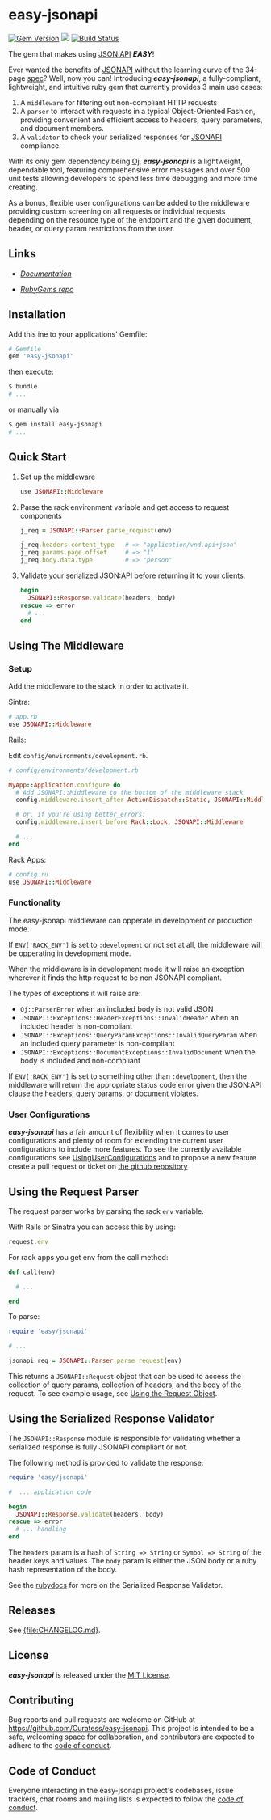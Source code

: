 <!--
# @markup markdown
# @title README
-->

# easy-jsonapi

[![Gem Version](https://badge.fury.io/rb/easy-jsonapi.svg)](https://badge.fury.io/rb/easy-jsonapi)
![](https://ruby-gem-downloads-badge.herokuapp.com/easy-jsonapi?type=total&color=brightgreen)
[![Build Status](https://secure.travis-ci.org/jsonapi-rb/jsonapi-parser.svg?branch=master)](http://travis-ci.org/jsonapi-rb/parser?branch=master)

The gem that makes using [JSON:API](https://jsonapi.org/) ***EASY***!

Ever wanted the benefits of [JSONAPI](https://jsonapi.org/) without the learning curve of the 34-page [spec](https://jsonapi.org/format/)? Well, now you can! Introducing ***easy-jsonapi***, a fully-compliant, lightweight, and intuitive ruby gem that currently provides 3 main use cases:

1. A `middleware` for filtering out non-compliant HTTP requests
2. A `parser` to interact with requests in a typical Object-Oriented Fashion, providing convenient and efficient access to headers, query parameters, and document members.
3. A `validator` to check your serialized responses for [JSONAPI](https://jsonapi.org/) compliance.

With its only gem dependency being [Oj](https://github.com/ohler55/oj), ***easy-jsonapi*** is a lightweight, dependable tool, featuring comprehensive error messages and over 500 unit tests allowing developers to spend less time debugging and more time creating.

As a bonus, flexible user configurations can be added to the middleware providing custom screening on all requests or individual requests depending on the resource type of the endpoint and the given document, header, or query param restrictions from the user.

## Links

- [*Documentation*](tbd)

- [*RubyGems* *repo*](tbd)

## Installation

Add this ine to your applications' Gemfile:

```bash
# Gemfile
gem 'easy-jsonapi'
```

then execute:

```bash
$ bundle
# ...
```

or manually via

```bash
$ gem install easy-jsonapi
# ...
```

## Quick Start

1. Set up the middleware

    ```ruby
    use JSONAPI::Middleware
    ```

2. Parse the rack environment variable and get access to request components

    ```ruby
    j_req = JSONAPI::Parser.parse_request(env)

    j_req.headers.content_type   # => "application/vnd.api+json"
    j_req.params.page.offset     # => "1"
    j_req.body.data.type         # => "person"
    ```

3. Validate your serialized JSON:API before returning it to your clients.

    ```ruby
    begin
      JSONAPI::Response.validate(headers, body)
    rescue => error
      # ...
    end
    ```

## Using The Middleware

### Setup

Add the middleware to the stack in order to activate it.

Sintra:

```ruby
# app.rb
use JSONAPI::Middleware
```

Rails:

Edit `config/environments/development.rb`.

```ruby
# config/environments/development.rb

MyApp::Application.configure do
  # Add JSONAPI::Middleware to the bottom of the middleware stack
  config.middleware.insert_after ActionDispatch::Static, JSONAPI::Middleware

  # or, if you're using better_errors:
  config.middleware.insert_before Rack::Lock, JSONAPI::Middleware

  # ...
end
```

Rack Apps:

```ruby
# config.ru
use JSONAPI::Middleware
```

### Functionality

The easy-jsonapi middleware can opperate in development or production mode.

If `ENV['RACK_ENV']` is set to `:development` or not set at all, the middleware will be opperating in development mode.

When the middleware is in development mode it will raise an exception wherever it finds the http request to be non JSONAPI compliant.

The types of exceptions it will raise are:

- `Oj::ParserError` when an included body is not valid JSON
- `JSONAPI::Exceptions::HeaderExceptions::InvalidHeader` when an included header is non-compliant
- `JSONAPI::Exceptions::QueryParamExceptions::InvalidQueryParam` when an included query parameter is non-compliant
- `JSONAPI::Exceptions::DocumentExceptions::InvalidDocument` when the body is included and non-compliant

If `ENV['RACK_ENV']` is set to something other than  `:development`, then the middleware will return the appropriate status code error given the JSON:API clause the headers, query params, or document violates.

### User Configurations

***easy-jsonapi*** has a fair amount of flexibility when it comes to user configurations and plenty of room for extending the current user configurations to include more features. To see the currently available configurations see [UsingUserConfigurations](https://github.com/Curatess/easy-jsonapi/UsingUserConfigurations.md) and to propose a new feature create a pull request or ticket on [the github repository](https://github.com/Curatess/easy-jsonapi)

## Using the Request Parser

The request parser works by parsing the rack `env` variable.

With Rails or Sinatra you can access this by using:

```ruby
request.env
```

For rack apps you get env from the call method:

```ruby
def call(env)

  # ...

end
```

To parse:

```ruby
require 'easy/jsonapi'

# ...

jsonapi_req = JSONAPI::Parser.parse_request(env)
```

This returns a `JSONAPI::Request` object that can be used to access the collection of query params, collection of headers, and the body of the request. To see example usage, see [Using the Request Object](https://github.com/Curatess/easy-jsonapi/UsingTheRequestObject.md).

## Using the Serialized Response Validator

The `JSONAPI::Response` module is responsible for validating whether a serialized response is fully JSONAPI compliant or not.

The following method is provided to validate the response:

```ruby
require 'easy/jsonapi'

#  ... application code

begin
  JSONAPI::Response.validate(headers, body)
rescue => error
  # ... handling
end
```

The `headers` param is a hash of `String => String` or `Symbol => String` of the header keys and values.
The `body` param is either the JSON body or a ruby hash representation of the body.

See the [rubydocs](tbd) for more on the Serialized Response Validator.

## Releases

See [{file:CHANGELOG.md}](https://github.com/Curatess/easy-jsonapi/CHANGELOG.md).

## License

***easy-jsonapi*** is released under the [MIT License](http://www.opensource.org/licenses/MIT).

## Contributing

Bug reports and pull requests are welcome on GitHub at https://github.com/Curatess/easy-jsonapi. This project is intended to be a safe, welcoming space for collaboration, and contributors are expected to adhere to the [code of conduct](https://github.com/Curatess/easy-jsonapi/blob/master/CODE_OF_CONDUCT.md).

## Code of Conduct

Everyone interacting in the easy-jsonapi project's codebases, issue trackers, chat rooms and mailing lists is expected to follow the [code of conduct](https://github.com/Curatess/easy-jsonapi/blob/master/CODE_OF_CONDUCT.md).
